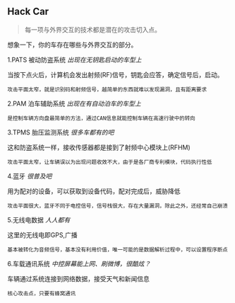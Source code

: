 ## Hack Car ##

> 每一项与外界交互的技术都是潜在的攻击切入点。 

想象一下，你的车存在哪些与外界交互的部分。

1.PATS 被动防盗系统 *出现在无钥匙启动的车型上*

  当按下点火后，计算机会发出射频(RF)信号，钥匙会应答，确定信号后，启动。
    
    攻击平面太窄，就是识别码和射频信号，越简单的东西就难以发现漏洞，且有距离要求

2.PAM 泊车辅助系统 *出现在有自动泊车的车型上*

    是控制车辆方向盘最简单的方法，通过CAN信息就能控制车辆在高速行驶中的转向

3.TPMS 胎压监测系统 *很多车都有的吧*
  
  这和防盗系统一样，接收传感器都是接到了射频中心模块上(RFHM) 
    
    攻击平面太窄，让车辆误以为出现问题收效不大，由于是各厂商专利模块，代码执行性低

4.蓝牙 *很普及吧*
 
  用为配对的设备，可以获取到设备代码，配对完成后，威胁降低
 
    攻击平面很大，蓝牙不同于电控信号，信号栈很大，存在大量漏洞，除此之外，还经常自己崩溃

5.无线电数据 *人人都有*

  这里的无线电即GPS,广播
  
    基本被转化为音频信号，基本没有利用价值，唯一可能的是数据解析过程中，可以设置程序断点
  
  
6.车载通讯系统 *中控屏幕能上网、刷微博，很酷炫？*

  车辆通过系统连接到网络数据，接受天气和新闻信息
  
    核心攻击点，只要有蜂窝通讯 


